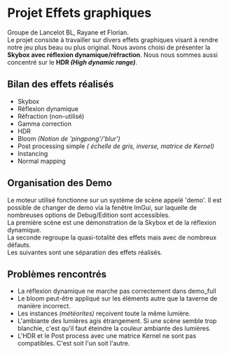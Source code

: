 # Projet Effets graphiques  

Groupe de Lancelot BL, Rayane et Florian.  
Le projet consiste à travailler sur divers effets graphiques visant à rendre notre jeu plus beau ou plus original. Nous avons choisi de présenter la **Skybox avec réflexion dynamique/réfraction**. Nous nous sommes aussi concentré sur le **HDR _(High dynamic range)_**.  

## Bilan des effets réalisés  
- Skybox
- Réflexion dynamique
- Réfraction (non-utilisé)  
- Gamma correction  
- HDR  
- Bloom _(Notion de 'pingpong'/'blur')_ 
- Post processing simple _( échelle de gris, inverse, matrice de Kernel)_  
- Instancing  
- Normal mapping  
  
## Organisation des Demo  
Le moteur utilisé fonctionne sur un système de scène appelé 'demo'. Il est possible de changer de demo via la fenêtre ImGui, sur laquelle de nombreuses options de Debug/Edition sont accessibles.  
La première scène est une démonstration de la Skybox et de la réflexion dynamique.  
La seconde regroupe la quasi-totalité des effets mais avec de nombreux défauts.  
Les suivantes sont une séparation des effets réalisés.  

## Problèmes rencontrés  
- La réflexion dynamique ne marche pas correctement dans demo_full  
- Le bloom peut-être appliqué sur les éléments autre que la taverne de manière incorrect.  
- Les instances _(météorites)_ reçoivent toute la même lumière.  
- L'ambiante des lumières agis étrangement. Si une scène semble trop blanchie, c'est qu'il faut éteindre la couleur ambiante des lumières.  
- L'HDR et le Post process avec une matrice Kernel ne sont pas compatibles. C'est soit l'un soit l'autre.  